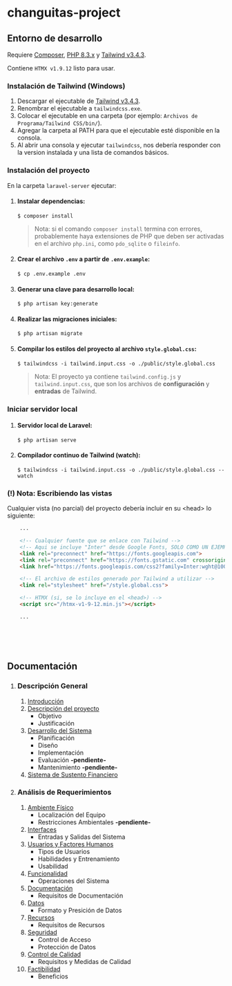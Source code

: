 
# changuitas-project

## Entorno de desarrollo

Requiere [Composer](https://getcomposer.org/), [PHP 8.3.x](https://www.php.net/downloads) y [Tailwind v3.4.3](https://github.com/tailwindlabs/tailwindcss/releases/tag/v3.4.3).

Contiene ```HTMX v1.9.12``` listo para usar.

### Instalación de Tailwind (Windows)

1. Descargar el ejecutable de [Tailwind v3.4.3](https://github.com/tailwindlabs/tailwindcss/releases/tag/v3.4.3).
1. Renombrar el ejecutable a ```tailwindcss.exe```.
1. Colocar el ejecutable en una carpeta (por ejemplo: ```Archivos de Programa/Tailwind CSS/bin/```).
1. Agregar la carpeta al PATH para que el ejecutable esté disponible en la consola.
1. Al abrir una consola y ejecutar ```tailwindcss```, nos debería responder con la version instalada y una lista de comandos básicos.

### Instalación del proyecto

En la carpeta ```laravel-server``` ejecutar:

1. #### Instalar dependencias:
    ```$ composer install```
    > Nota: si el comando ```composer install``` termina con errores, probablemente haya extensiones de PHP que deben ser activadas en el archivo ```php.ini```, como ```pdo_sqlite``` o ```fileinfo```.

1. #### Crear el archivo ```.env``` a partir de ```.env.example```:
    ```$ cp .env.example .env```

1. #### Generar una clave para desarrollo local:
    ```$ php artisan key:generate```

1. #### Realizar las migraciones iniciales:
    ```$ php artisan migrate```

1. #### Compilar los estilos del proyecto al archivo ```style.global.css```:
    ```$ tailwindcss -i tailwind.input.css -o ./public/style.global.css```
    > Nota: El proyecto ya contiene ```tailwind.config.js``` y ```tailwind.input.css```, que son los archivos de **configuración** y **entradas** de Tailwind.

### Iniciar servidor local
1. #### Servidor local de Laravel:
    ```$ php artisan serve```
1. #### Compilador continuo de Tailwind (watch):
    ```$ tailwindcss -i tailwind.input.css -o ./public/style.global.css --watch```

### (!) Nota: Escribiendo las vistas

Cualquier vista (no parcial) del proyecto debería incluir en su \<head> lo siguiente:
```html
    ...

    <!-- Cualquier fuente que se enlace con Tailwind -->
    <!-- Aqui se incluye "Inter" desde Google Fonts, SOLO COMO UN EJEMPLO -->
    <link rel="preconnect" href="https://fonts.googleapis.com">
    <link rel="preconnect" href="https://fonts.gstatic.com" crossorigin>
    <link href="https://fonts.googleapis.com/css2?family=Inter:wght@100..900&display=swap" rel="stylesheet">

    <!-- El archivo de estilos generado por Tailwind a utilizar -->
    <link rel="stylesheet" href="/style.global.css">

    <!-- HTMX (si, se lo incluye en el <head>) -->
    <script src="/htmx-v1-9-12.min.js"></script>

    ...
```

<br><br><br>

## Documentación
1. ### Descripción General
    1. [Introducción](/documentation/spanish/introduction.md)
    1. [Descripción del proyecto](/documentation/spanish/description.md)
        - Objetivo
        - Justificación
    1. [Desarrollo del Sistema](/documentation/spanish/development.md)
        - Planificación
        - Diseño
        - Implementación
        - Evaluación **-pendiente-**
        - Mantenimiento **-pendiente-**
    1. [Sistema de Sustento Financiero](/documentation/spanish/financial_income.md)
1. ### Análisis de Requerimientos
    1. [Ambiente Físico](/documentation/spanish/requirements/environment.md)
        - Localización del Equipo
        - Restricciones Ambientales **-pendiente-**
    1. [Interfaces](/documentation/spanish/requirements/interfaces.md)
        - Entradas y Salidas del Sistema
    1. [Usuarios y Factores Humanos](/documentation/spanish/requirements/users.md)
        - Tipos de Usuarios
        - Habilidades y Entrenamiento
        - Usabilidad
    1. [Funcionalidad](/documentation/spanish/requirements/functionality.md)
        - Operaciones del Sistema
    1. [Documentación](/documentation/spanish/requirements/documentation.md)
        - Requisitos de Documentación
    1. [Datos](/documentation/spanish/requirements/data.md)
        - Formato y Presición de Datos
    1. [Recursos](/documentation/spanish/requirements/resources.md)
        - Requisitos de Recursos
    1. [Seguridad](/documentation/spanish/requirements/security.md)
        - Control de Acceso
        - Protección de Datos
    1. [Control de Calidad](/documentation/spanish/requirements/quality_assurance.md)
        - Requisitos y Medidas de Calidad
    1. [Factibilidad](/documentation/spanish/requirements/feasibility.md)
        - Beneficios



